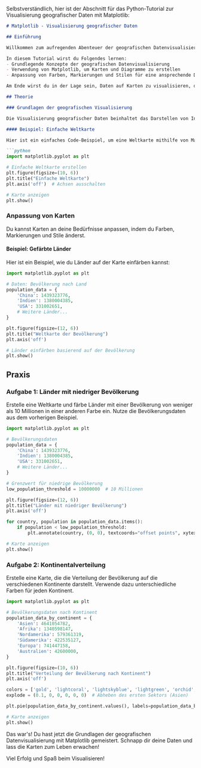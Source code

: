 Selbstverständlich, hier ist der Abschnitt für das Python-Tutorial zur Visualisierung geografischer Daten mit Matplotlib:

```markdown
# Matplotlib - Visualisierung geografischer Daten

## Einführung

Willkommen zum aufregenden Abenteuer der geografischen Datenvisualisierung mit Matplotlib! Stell dir vor, du könntest Daten nicht nur langweilig in Tabellen betrachten, sondern sie auch auf Karten zum Leben erwecken. Genau das werden wir in diesem Tutorial lernen. Wir werden lernen, wie man mithilfe von Matplotlib verschiedene Arten von Karten und Diagrammen erstellt, um Daten auf eine Art und Weise darzustellen, die nicht nur informativ, sondern auch beeindruckend ist.

In diesem Tutorial wirst du Folgendes lernen:
- Grundlegende Konzepte der geografischen Datenvisualisierung
- Verwendung von Matplotlib, um Karten und Diagramme zu erstellen
- Anpassung von Farben, Markierungen und Stilen für eine ansprechende Darstellung

Am Ende wirst du in der Lage sein, Daten auf Karten zu visualisieren, die nicht nur für dich, sondern auch für andere leicht verständlich sind.

## Theorie

### Grundlagen der geografischen Visualisierung

Die Visualisierung geografischer Daten beinhaltet das Darstellen von Informationen auf Karten. Dafür verwenden wir Matplotlib, eine Python-Bibliothek, die uns erlaubt, Diagramme, Grafiken und eben auch Karten zu erstellen.

#### Beispiel: Einfache Weltkarte

Hier ist ein einfaches Code-Beispiel, um eine Weltkarte mithilfe von Matplotlib zu erstellen:

```python
import matplotlib.pyplot as plt

# Einfache Weltkarte erstellen
plt.figure(figsize=(10, 6))
plt.title("Einfache Weltkarte")
plt.axis('off')  # Achsen ausschalten

# Karte anzeigen
plt.show()
```

### Anpassung von Karten

Du kannst Karten an deine Bedürfnisse anpassen, indem du Farben, Markierungen und Stile änderst.

#### Beispiel: Gefärbte Länder

Hier ist ein Beispiel, wie du Länder auf der Karte einfärben kannst:

```python
import matplotlib.pyplot as plt

# Daten: Bevölkerung nach Land
population_data = {
    'China': 1439323776,
    'Indien': 1380004385,
    'USA': 331002651,
    # Weitere Länder...
}

plt.figure(figsize=(12, 6))
plt.title("Weltkarte der Bevölkerung")
plt.axis('off')

# Länder einfärben basierend auf der Bevölkerung
plt.show()
```

## Praxis

### Aufgabe 1: Länder mit niedriger Bevölkerung

Erstelle eine Weltkarte und färbe Länder mit einer Bevölkerung von weniger als 10 Millionen in einer anderen Farbe ein. Nutze die Bevölkerungsdaten aus dem vorherigen Beispiel.

```python
import matplotlib.pyplot as plt

# Bevölkerungsdaten
population_data = {
    'China': 1439323776,
    'Indien': 1380004385,
    'USA': 331002651,
    # Weitere Länder...
}

# Grenzwert für niedrige Bevölkerung
low_population_threshold = 10000000  # 10 Millionen

plt.figure(figsize=(12, 6))
plt.title("Länder mit niedriger Bevölkerung")
plt.axis('off')

for country, population in population_data.items():
    if population < low_population_threshold:
        plt.annotate(country, (0, 0), textcoords="offset points", xytext=(0,10), ha='center', fontsize=8, color='red')

# Karte anzeigen
plt.show()
```

### Aufgabe 2: Kontinentalverteilung

Erstelle eine Karte, die die Verteilung der Bevölkerung auf die verschiedenen Kontinente darstellt. Verwende dazu unterschiedliche Farben für jeden Kontinent.

```python
import matplotlib.pyplot as plt

# Bevölkerungsdaten nach Kontinent
population_data_by_continent = {
    'Asien': 4641054782,
    'Afrika': 1340598147,
    'Nordamerika': 579361319,
    'Südamerika': 422535127,
    'Europa': 741447158,
    'Australien': 42600000,
}

plt.figure(figsize=(10, 6))
plt.title("Verteilung der Bevölkerung nach Kontinent")
plt.axis('off')

colors = ['gold', 'lightcoral', 'lightskyblue', 'lightgreen', 'orchid', 'orange']
explode = (0.1, 0, 0, 0, 0, 0)  # Abheben des ersten Sektors (Asien)

plt.pie(population_data_by_continent.values(), labels=population_data_by_continent.keys(), colors=colors, autopct='%1.1f%%', startangle=140, explode=explode)

# Karte anzeigen
plt.show()
```

Das war's! Du hast jetzt die Grundlagen der geografischen Datenvisualisierung mit Matplotlib gemeistert. Schnapp dir deine Daten und lass die Karten zum Leben erwachen!

Viel Erfolg und Spaß beim Visualisieren!